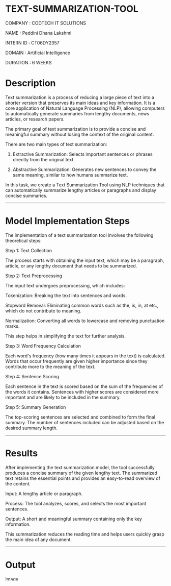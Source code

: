 # TEXT-SUMMARIZATION-TOOL
COMPANY : CODTECH IT SOLUTIONS

NAME : Peddini Dhana Lakshmi

INTERN ID : CT06DY2357

DOMAIN : Artificial Intelligence

DURATION : 6 WEEKS

# Description

Text summarization is a process of reducing a large piece of text into a shorter version that preserves its main ideas and key information. It is a core application of Natural Language Processing (NLP), allowing computers to automatically generate summaries from lengthy documents, news articles, or research papers.

The primary goal of text summarization is to provide a concise and meaningful summary without losing the context of the original content.

There are two main types of text summarization:

1. Extractive Summarization: Selects important sentences or phrases directly from the original text.


2. Abstractive Summarization: Generates new sentences to convey the same meaning, similar to how humans summarize text.



In this task, we create a Text Summarization Tool using NLP techniques that can automatically summarize lengthy articles or paragraphs and display concise summaries.


---

# Model Implementation Steps

The implementation of a text summarization tool involves the following theoretical steps:

Step 1: Text Collection

The process starts with obtaining the input text, which may be a paragraph, article, or any lengthy document that needs to be summarized.

Step 2: Text Preprocessing

The input text undergoes preprocessing, which includes:

Tokenization: Breaking the text into sentences and words.

Stopword Removal: Eliminating common words such as the, is, in, at etc., which do not contribute to meaning.

Normalization: Converting all words to lowercase and removing punctuation marks.


This step helps in simplifying the text for further analysis.

Step 3: Word Frequency Calculation

Each word's frequency (how many times it appears in the text) is calculated. Words that occur frequently are given higher importance since they contribute more to the meaning of the text.

Step 4: Sentence Scoring

Each sentence in the text is scored based on the sum of the frequencies of the words it contains. Sentences with higher scores are considered more important and are likely to be included in the summary.

Step 5: Summary Generation

The top-scoring sentences are selected and combined to form the final summary. The number of sentences included can be adjusted based on the desired summary length.


---

# Results

After implementing the text summarization model, the tool successfully produces a concise summary of the given lengthy text.
The summarized text retains the essential points and provides an easy-to-read overview of the content.

Input: A lengthy article or paragraph.

Process: The tool analyzes, scores, and selects the most important sentences.

Output: A short and meaningful summary containing only the key information.


This summarization reduces the reading time and helps users quickly grasp the main idea of any document.


---

# Output 
<img width="1806" height="13" alt="Image" src="https://github.com/user-attachments/assets/f07d9d68-0683-48e5-a0c0-e7295ad75f1b" />

